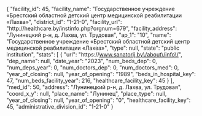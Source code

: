 {
    "facility_id": 45,
    "facility_name": "Государственное учреждение «Брестский областной детский центр медицинской реабилитации «Лахва»",
    "district_id": "1-21-0",
    "facility_url": "http:\/\/healthcare.by\/instinfo.php?orgnum=679",
    "facility_address": "Лунинецкий р-н, д. Лахва, ул. Трудовая",
    "ap_1": "10",
    "name": "Государственное учреждение «Брестский областной детский центр медицинской реабилитации «Лахва»",
    "type": null,
    "state": "public institution",
    "stats": [
        {
            "url": "https:\/\/www.sanatorij.by\/about\/info\/",
            "dep_name": null,
            "date_year": "2023",
            "num_beds_dep": 0,
            "num_deps_year": 0,
            "num_doctors_dep": 0,
            "num_doctors_med": 0,
            "year_of_closing": null,
            "year_of_opening": "1989",
            "beds_in_hospital_key": 47,
            "num_beds_facility_year": 216,
            "healthcare_facility_key": 45
        }
    ],
    "med_id": 50,
    "address": "Лунинецкий р-н, д. Лахва, ул. Трудовая",
    "coord_x_y": null,
    "place_name": "Лунинец",
    "place_type": null,
    "year_of_closing": null,
    "year_of_opening": "0",
    "healthcare_facility_key": 45,
    "administrative_division_id": "1-21-0"
}